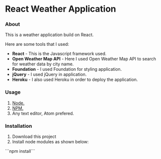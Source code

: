 <h1>React Weather Application</h1>
<h3>About</h3>

This is a weather application build on React.

Here are some tools that I used:

<ul>
<li><b>React</b> - This is the Javascript framework used.</li>
<li><b>Open Weather Map API</b> - Here I used Open Weather Map API to search for weather data by city name.</li>
<li><b>Foundation</b> - I used Foundation for styling application.</li>
<li><b>jQuery</b> - I used jQuery in application.</li>
<li><b>Heroku</b> - I also used Heroku in order to deploy the application.</li>
</ul>

<h3>Usage</h3>
<ol>
<li><a href="https://nodejs.org/en/">Node.</a></li>
<li><a href="https://www.npmjs.com/">NPM.</a></li>
<li>Any text editor, Atom prefered.</li>
</ol>

<h3>Installation</h3>
<ol>
<li>Download this project</li>
<li>Install node modules as shown below:</li>
</ol>
```npm install```



